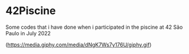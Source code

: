 # 42Piscine

Some codes that i have done when i participated in the piscine at 42 São Paulo in July 2022

(https://media.giphy.com/media/dNgK7Ws7y176U/giphy.gif)
